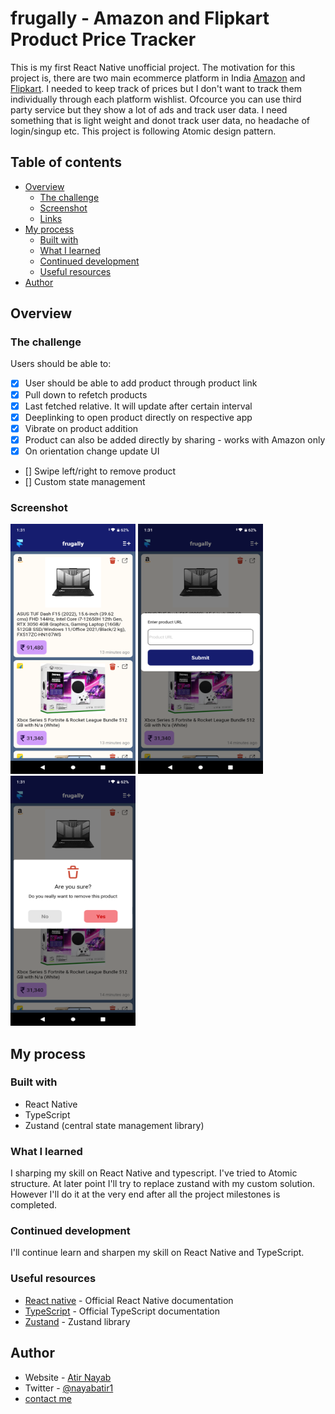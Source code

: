 # frugally - Amazon and Flipkart Product Price Tracker

This is my first React Native unofficial project. The motivation for this project is, there are two main ecommerce platform in India [Amazon](https://amazon.in) and [Flipkart](https://www.flipkart.com). I needed to keep track of prices but I don't want to track them individually through each platform wishlist. Ofcource you can use third party service but they show a lot of ads and track user data. I need something that is light weight and donot track user data, no headache of login/singup etc. This project is following Atomic design pattern.

## Table of contents

- [Overview](#overview)
  - [The challenge](#the-challenge)
  - [Screenshot](#screenshot)
  - [Links](#links)
- [My process](#my-process)
  - [Built with](#built-with)
  - [What I learned](#what-i-learned)
  - [Continued development](#continued-development)
  - [Useful resources](#useful-resources)
- [Author](#author)

## Overview

### The challenge

Users should be able to:

- [x] User should be able to add product through product link
- [x] Pull down to refetch products
- [x] Last fetched relative. It will update after certain interval
- [x] Deeplinking to open product directly on respective app
- [x] Vibrate on product addition
- [x] Product can also be added directly by sharing - works with Amazon only
- [x] On orientation change update UI
- [] Swipe left/right to remove product
- [] Custom state management

### Screenshot

<img src="./images/1.png" width="200" height="400">
<img src="./images/2.png" width="200" height="400">
<img src="./images/3.png" width="200" height="400">

## My process

### Built with

- React Native
- TypeScript
- Zustand (central state management library)

### What I learned

I sharping my skill on React Native and typescript. I've tried to Atomic structure. At later point I'll try to replace zustand with my custom solution. However I'll do it at the very end after all the project milestones is completed.

### Continued development

I'll continue learn and sharpen my skill on React Native and TypeScript.

### Useful resources

- [React native](https://reactnative.dev/) - Official React Native documentation
- [TypeScript](https://www.typescriptlang.org/) - Official TypeScript documentation
- [Zustand](https://www.npmjs.com/package/zustand) - Zustand library

## Author

- Website - [Atir Nayab](https://github.com/nayabatir1)
- Twitter - [@nayabatir1](https://twitter.com/nayabatir1)
- <a href="mailto:nayabatir1@gmail.com">contact me</a>
